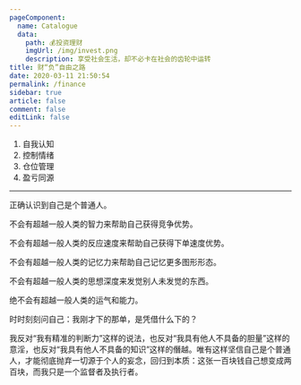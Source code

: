 ```yaml
---
pageComponent: 
  name: Catalogue
  data: 
    path: 💰投资理财
    imgUrl: /img/invest.png
    description: 享受社会生活，却不必卡在社会的齿轮中运转
title: 财“负”自由之路
date: 2020-03-11 21:50:54
permalink: /finance
sidebar: true
article: false
comment: false
editLink: false
---
```


1. 自我认知
2. 控制情绪
3. 仓位管理
4. 盈亏同源
------
正确认识到自己是个普通人。

不会有超越一般人类的智力来帮助自己获得竞争优势。

不会有超越一般人类的反应速度来帮助自己获得下单速度优势。

不会有超越一般人类的记忆力来帮助自己记忆更多图形形态。

不会有超越一般人类的思想深度来发觉别人未发觉的东西。

绝不会有超越一般人类的运气和能力。

时时刻刻问自己：我刚才下的那单，是凭借什么下的？

我反对“我有精准的判断力”这样的说法，也反对“我具有他人不具备的胆量”这样的意淫，也反对“我具有他人不具备的知识”这样的僭越。唯有这样坚信自己是个普通人，才能彻底抛弃一切源于个人的妄念，回归到本质：这张一百块钱自己想变成两百块，而我只是一个监督者及执行者。
